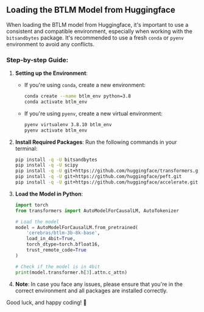 ## Loading the BTLM Model from Huggingface

When loading the BTLM model from Huggingface, it's important to use a consistent and compatible environment, especially when working with the `bitsandbytes` package. It's recommended to use a fresh `conda` or `pyenv` environment to avoid any conflicts.

### Step-by-step Guide:

1. **Setting up the Environment**:
    - If you're using `conda`, create a new environment:
        ```bash
        conda create --name btlm_env python=3.8
        conda activate btlm_env
        ```
    - If you're using `pyenv`, create a new virtual environment:
        ```bash
        pyenv virtualenv 3.8.10 btlm_env
        pyenv activate btlm_env
        ```

2. **Install Required Packages**:
    Run the following commands in your terminal:
    ```bash
    pip install -q -U bitsandbytes
    pip install -q -U scipy
    pip install -q -U git+https://github.com/huggingface/transformers.git
    pip install -q -U git+https://github.com/huggingface/peft.git
    pip install -q -U git+https://github.com/huggingface/accelerate.git
    ```

3. **Load the Model in Python**:
    ```python
    import torch
    from transformers import AutoModelForCausalLM, AutoTokenizer

    # Load the model
    model = AutoModelForCausalLM.from_pretrained(
        'cerebras/btlm-3b-8k-base', 
        load_in_4bit=True, 
        torch_dtype=torch.bfloat16,
        trust_remote_code=True
    )

    # Check if the model is in 4bit
    print(model.transformer.h[3].attn.c_attn)
    ```

4. **Note**: In case you face any issues, please ensure that you're in the correct environment and all packages are installed correctly.

Good luck, and happy coding! 🚀
